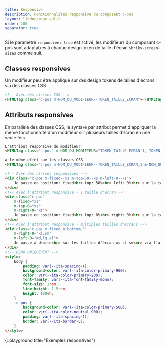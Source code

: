 ```yaml
---
title: Responsive
description: Fonctionnalités responsive du composant c-pos
layout: libdoc/page-split
order: 100
separator: true
---
```

Si le paramètre `responsive: true` est activé, les modifieurs du composant c-pos sont adaptables à chaque design token de taille d'écran `$briks-screen-sizes` comme suit.

## Classes responsives

Un modifieur peut être appliqué sur des design tokens de tailles d'écrans via des classes CSS

```html
<!-- Avec des classes CSS -->
<HTMLTag class="c-pos m-NOM_DU_MODIFIEUR--TOKEN_TAILLE_ECRAN"></HTMLTag>
```

## Attributs responsives

En parallèle des classes CSS, la syntaxe par attribut permet d'appliquer la même fonctionnalité d'un modifieur sur plusieurs tailles d'écran en une seule fois.

```html
L'attribut responsive du modifieur
<HTMLTag class="c-pos" m-NOM_DU_MODIFIEUR="TOKEN_TAILLE_ECRAN_1, TOKEN_TAILLE_ECRAN_2, TOKEN_TAILLE_ECRAN_3"></HTMLTag>

a le même effet que les classes CSS
<HTMLTag class="c-pos m-NOM_DU_MODIFIEUR--TOKEN_TAILLE_ECRAN_1 m-NOM_DU_MODIFIEUR--TOKEN_TAILLE_ECRAN_2 m-NOM_DU_MODIFIEUR--TOKEN_TAILLE_ECRAN_3"></HTMLTag>
```

```html
<!-- Avec des classes responsives -->
<div class="c-pos m-fixed--xs m-top-50--xs m-left-0--xs">
    Je passe en position: fixed<br> top: 50%<br> left: 0%<br> sur la taille d'écran xs<br> via des classes CSS
</div>
<!-- Avec l'attribut responsive - 1 taille d'écran -->
<div class="c-pos" 
    m-fixed="xs" 
    m-top-0="xs" 
    m-right-0="xs">
    Je passe en position: fixed<br> top: 0%<br> right: 0%<br> sur la taille d'écran xs<br> via l'attribut responsive
</div>
<!-- Avec l'attribut responsive - multiples tailles d'écrans -->
<div class="c-pos m-fixed m-bottom-0" 
    m-right-0="xs,sm"
    m-left-0="md,lg,xl">
    Je passe à droite<br> sur les tailles d'écran xs et sm<br> via l'attribut responsive
</div>
<!-- DEMO UNIQUEMENT -->
<style>
    body {
        padding: var(--ita-spacing-4);
        background-color: var(--ita-color-primary-900);
        color: var(--ita-color-primary-200);
        font-family: var(--ita-font-family-mono);
        font-size: 1rem;
        line-height: 1.5rem;
        height: 100vh;
    }
    .c-pos {
        background-color: var(--ita-color-primary-500);
        color: var(--ita-color-neutral-900);
        padding: var(--ita-spacing-4);
        border: var(--ita-border-5);
    }
</style>
```
{:.playground title="Exemples responsives"}
